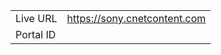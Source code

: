 
|                 |       |
|-----------------|-------|
| Live URL        | https://sony.cnetcontent.com |
| Portal ID       |  |
